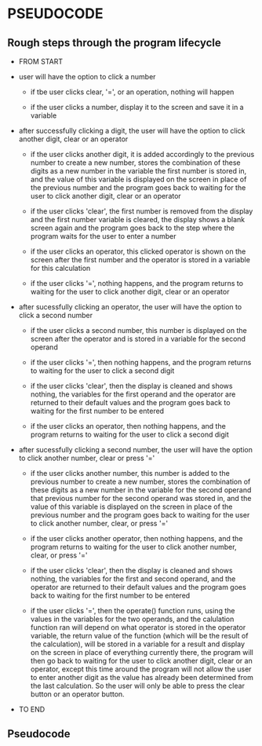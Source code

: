 # PSEUDOCODE

## Rough steps through the program lifecycle

- FROM START

- user will have the option to click a number

    - if tbe user clicks clear, '=', or an operation, nothing will happen

    - if the user clicks a number, display it to the screen and save it in a variable

- after successfully clicking a digit, the user will have the option to click another digit, clear or an operator

    - if the user clicks another digit, it is added accordingly to the previous number to create a new number, stores the combination of these digits as a new number in the variable the first number is stored in, and the value of this variable is displayed on the screen in place of the previous number and the program goes back to waiting for the user to click another digit, clear or an operator 

    - if the user clicks 'clear', the first number is removed from the display and the first number variable is cleared, the display shows a blank screen again and the program goes back to the step where the program waits for the user to enter a number

    - if the user clicks an operator, this clicked operator is shown on the screen after the first number and the operator is stored in a variable for this calculation

    - if the user clicks '=', nothing happens, and the program returns to waiting for the user to click another digit, clear or an operator

- after sucessfully clicking an operator, the user will have the option to click a second number

    - if the user clicks a second number, this number is displayed on the screen after the operator and is stored in a variable for the second operand

    - if the user clicks '=', then nothing happens, and the program returns to waiting for the user to click a second digit

    - if the user clicks 'clear', then the display is cleaned and shows nothing, the variables for the first operand and the operator are returned to their default values and the program goes back to waiting for the first number to be entered

    - if the user clicks an operator, then nothing happens, and the program returns to waiting for the user to click a second digit

- after sucessfully clicking a second number, the user will have the option to click another number, clear or press '='

    - if the user clicks another number, this number is added to the previous number to create a new number, stores the combination of these digits as a new number in the variable for the second operand that previous number for the second operand was stored in, and the value of this variable is displayed on the screen in place of the previous number and the program goes back to waiting for the user to click another number, clear, or press '='

    - if the user clicks another operator, then nothing happens, and the program returns to waiting for the user to click another number, clear, or press '='
    
    - if the user clicks 'clear', then the display is cleaned and shows nothing, the variables for the first and second operand, and the operator are returned to their default values and the program goes back to waiting for the first number to be entered

    - if the user clicks '=', then the operate() function runs, using the values in the variables for the two operands, and the calulation function ran will depend on what operator is stored in the operator variable, the return value of the function (which will be the result of the calculation), will be stored in a variable for a result and display on the screen in place of everything currently there, the program will then go back to waiting for the user to click another digit, clear or an operator, except this time around the program will not allow the user to enter another digit as the value has already been determined from the last calculation. So the user will only be able to press the clear button or an operator button.

- TO END

## Pseudocode


